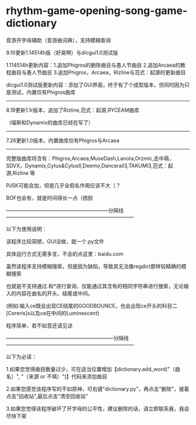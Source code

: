 # rhythm-game-opening-song-game-dictionary
音游开字母辅助（音游曲词典），支持模糊查询

9.10更新1.14514h版（好臭啊）与dicgui1.0测试版

1.114514h更新内容：1.追加Phigros的删除曲目与愚人节曲目 2.追加Arcaea的教程曲目与愚人节曲目 3.追加Phigros，Arcaea，Rizline与范式：起源的更新曲目

dicgui1.0测试版更新内容：添加了GUI界面，终于有了个成型版本，但同时因为只是测试，内置仅有Phigros曲库

----------------------------------------------------

8.19更新1.1r版本，追加了Rizline,范式：起源,RYCEAM曲库

（喵斯和Dynamix的曲库已经在写了）

--------------------------------------------------

7.26更新1.0版本，内置曲库仅有Phigros与Arcaea

--------------------------------------------------

完整版曲库将含有：Phigros,Arcaea,MuseDash,Lanota,Orzmic,击中萌，SDVX，Dynamix,Cytus&CytusII,Deemo,Dancerail3,TAKUMI3,范式：起源,Rizline 等

PJSK可能会加，但是几乎全假名作用应该不大（？

BOF也会有，就是时间得长一点（捂脸

————————————————————分隔线—————————————————————————

以下为使用说明：

该程序比较简陋，GUI没做，就一个.py文件

具体运行方式无需多言，不会的点这里：baidu.com

虽然该程序支持模糊搜索，但是因为缺陷，导致其无法像regdict那样较精确的模糊搜索

也就是不支持通过.和*进行查询，仅能通过其含有的相同字符串进行搜索，无论输入的内容在曲名的开头、结尾或中间。

(例如:输入ce既会出现CE结尾的GOODBOUNCE，也会出现ce开头的科目二[Cereris]s以及ce在中间的Luminescent)

程序简单，若不如意还请见谅

—————————————————————分隔线—————————————————————————

以下为必读：

1.如果您觉得曲目数量过少，可在适当位置增加【dictionary.add_word("（曲名）", "（来源 or 不填）")】代码来添加曲目

2.如果您感觉该程序写的不如原神，可右键"dictionary.py"，再点击"删除"，接着点击"回收站",最后点击“清空回收站”

3.如果您觉得该程序破坏了开字母的公平性，建议删除的话，请立即联系我，我会尽快下架
